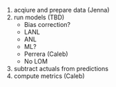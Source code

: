 1. acqiure and prepare data (Jenna)
2. run models (TBD)
   - Bias correction?
   - LANL
   - ANL
   - ML?
   - Perrera (Caleb)
   - No LOM
3. subtract actuals from predictions
4. compute metrics (Caleb)
